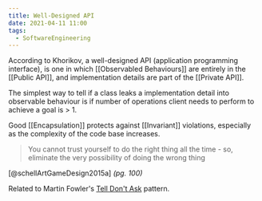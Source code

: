 ```yaml
---
title: Well-Designed API
date: 2021-04-11 11:00
tags:
  - SoftwareEngineering
---
```


According to Khorikov, a well-designed API (application programming interface), is one in which [[Observabled Behaviours]] are entirely in the [[Public API]], and implementation details are part of the [[Private API]].

The simplest way to tell if a class leaks a implementation detail into observable behaviour is if number of operations client needs to perform to achieve a goal is > 1.

Good [[Encapsulation]] protects against [[Invariant]] violations, especially as the complexity of the code base increases.

> You cannot trust yourself to do the right thing all the time - so, eliminate the very possibility of doing the wrong thing

[@schellArtGameDesign2015a] *(pg. 100)*

Related to Martin Fowler's [Tell Don't Ask](https://martinfowler.com/bliki/TellDontAsk.html) pattern.